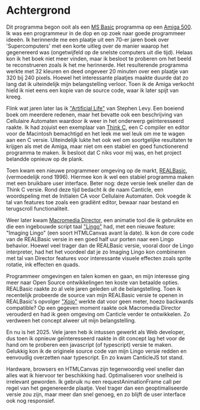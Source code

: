 # Achtergrond

Dit programma begon ooit als een [MS Basic](https://wikipedia.org/wiki/Amiga_Basic) programma op een [Amiga 500](https://wikipedia.org/wiki/Amiga). Ik was een programmeur in de dop en op zoek naar goede programmeer ideeën. Ik herinnerde me een plaatje uit een 70-er jaren boek over 'Supercomputers' met een korte uitleg over de manier waarop het gegenereerd was (ongetwijfeld op de snelste computers uit die tijd). Helaas kon ik het boek niet meer vinden, maar ik besloot te proberen om het beeld te reconstrueren zoals ik het me herinnerde. Het resulterende programma werkte met 32 kleuren en deed ongeveer 20 minuten over een plaatje van 320 bij 240 pixels. Hoewel het interessante plaatjes maakte duurde dat zo lang dat ik uiteindelijk mijn belangstelling verloor. Toen ik de Amiga verkocht hield ik niet eens een kopie van de source code, waar ik later spijt van kreeg.

Flink wat jaren later las ik ["Artificial Life"](https://www.stevenlevy.com/artificial-life) van Stephen Levy. Een boeiend boek om meerdere redenen, maar het bevatte ook een beschrijving van Cellulaire Automaten waardoor ik weer in het onderwerp geïnteresseerd raakte. Ik had zojuist een exemplaar van [Think C](https://wikipedia.org/wiki/THINK_C), een C compiler en editor voor de Macintosh bemachtigd en het leek me wel leuk om me te wagen aan een C versie. 
Uiteindelijk lukte het ook wel om soortgelijke resultaten te krijgen als met de Amiga, maar niet om een stabiel en goed functionerend programma te maken. Ik besloot dat C niks voor mij was, en het project belandde opnieuw op de plank.

Toen kwam een nieuwe programmeer omgeving op de markt, [REALBasic](https://wikipedia.org/wiki/REALbasic), (vermoedelijk rond 1996). Hiermee kon ik wel een stabiel programma maken met een bruikbare user interface. Beter nog: deze versie leek sneller dan de Think C versie. Rond deze tijd bedacht ik de naam Canticle, een woordspeling met de Initialen CA voor Cellulaire Automaten. Ook voegde ik tal van features toe zoals een gradiënt editor, bewaar naar bestand en terugscroll functionaliteit.

Weer later kwam [Macromedia Director](https://wikipedia.org/wiki/Adobe_Director), een animatie tool die ik gebruikte en die een ingebouwde script taal ["Lingo"](https://wikipedia.org/wiki/Lingo_(programming_language)) had, met een nieuwe feature: "Imaging Lingo" (een soort HTMLCanvas avant la date). Ik kon de core code van de REALBasic versie in een goed half uur porten naar een Lingo behavior. Hoewel veel trager dan de REALBasic versie, vooral door de Lingo interpreter, had het het voordeel dat je zo Imaging Lingo kon combineren met tal van Director features voor interessante visuele effecten zoals sprite rotatie, ink effecten en quads.

Programmeer omgevingen en talen komen en gaan, en mijn interesse ging meer naar Open Source ontwikkelingen ten koste van betaalde opties. REALBasic raakte zo al vele jaren geleden uit de belangstelling. Toen ik recentelijk probeerde de source van mijn REALBasic versie te openen in REALBasic's opvolger ["Xojo"](https://xojo.com) werkte dat voor geen meter, hoezo backwards compatible? Op een gegeven moment raakte ook Macromedia Director verouderd en had ik geen omgeving om Canticle verder te ontwikkelen. Zo verdween het concept alweer uit mijn belangstelling.

En nu is het 2025. Vele jaren heb ik intussen gewerkt als Web developer, dus toen ik opnieuw geïnteresseerd raakte in dit concept lag het voor de hand om te proberen een javascript (of typescript) versie te maken. Gelukkig kon ik de originele source code van mijn Lingo versie redden en eenvoudig overzetten naar typescript. En zo kwam CanticleJS tot stand.

Hardware, browsers en HTMLCanvas zijn tegenwoordig veel sneller dan alles wat ik hiervoor ter beschikking had. Optimaliseren voor snelheid is irrelevant geworden. Ik gebruik nu een requestAnimationFrame call per regel van het gegenereerde plaatje. Veel trager dan een geoptimaliseerde versie zou zijn, maar meer dan snel genoeg, en zo blijft de user interface ook nog responsief.
